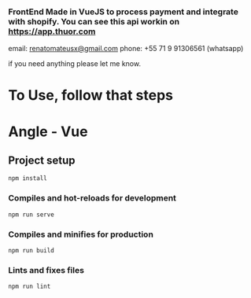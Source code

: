 ### FrontEnd Made in VueJS to process payment and integrate with shopify. You can see this api workin on https://app.thuor.com

email: renatomateusx@gmail.com phone: +55 71 9 91306561 (whatsapp)

if you need anything please let me know.

# To Use, follow that steps

# Angle - Vue

## Project setup
```
npm install
```

### Compiles and hot-reloads for development
```
npm run serve
```

### Compiles and minifies for production
```
npm run build
```

### Lints and fixes files
```
npm run lint
```
